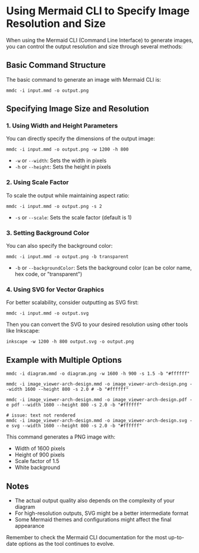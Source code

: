 # Using Mermaid CLI to Specify Image Resolution and Size

When using the Mermaid CLI (Command Line Interface) to generate images, you can control the output resolution and size through several methods:

## Basic Command Structure

The basic command to generate an image with Mermaid CLI is:
```
mmdc -i input.mmd -o output.png
```

## Specifying Image Size and Resolution

### 1. Using Width and Height Parameters

You can directly specify the dimensions of the output image:

```
mmdc -i input.mmd -o output.png -w 1200 -h 800
```

- `-w` or `--width`: Sets the width in pixels
- `-h` or `--height`: Sets the height in pixels

### 2. Using Scale Factor

To scale the output while maintaining aspect ratio:

```
mmdc -i input.mmd -o output.png -s 2
```

- `-s` or `--scale`: Sets the scale factor (default is 1)

### 3. Setting Background Color

You can also specify the background color:

```
mmdc -i input.mmd -o output.png -b transparent
```

- `-b` or `--backgroundColor`: Sets the background color (can be color name, hex code, or "transparent")

### 4. Using SVG for Vector Graphics

For better scalability, consider outputting as SVG first:

```
mmdc -i input.mmd -o output.svg
```

Then you can convert the SVG to your desired resolution using other tools like Inkscape:

```
inkscape -w 1200 -h 800 output.svg -o output.png
```

## Example with Multiple Options

```
mmdc -i diagram.mmd -o diagram.png -w 1600 -h 900 -s 1.5 -b "#ffffff"

mmdc -i image_viewer-arch-design.mmd -o image_viewer-arch-design.png --width 1600 --height 800 -s 2.0 # -b "#ffffff"

mmdc -i image_viewer-arch-design.mmd -o image_viewer-arch-design.pdf -e pdf --width 1600 --height 800 -s 2.0 -b "#ffffff"

# issue: text not rendered
mmdc -i image_viewer-arch-design.mmd -o image_viewer-arch-design.svg -e svg --width 1600 --height 800 -s 2.0 -b "#ffffff"

```

This command generates a PNG image with:
- Width of 1600 pixels
- Height of 900 pixels
- Scale factor of 1.5
- White background

## Notes

- The actual output quality also depends on the complexity of your diagram
- For high-resolution outputs, SVG might be a better intermediate format
- Some Mermaid themes and configurations might affect the final appearance

Remember to check the Mermaid CLI documentation for the most up-to-date options as the tool continues to evolve.